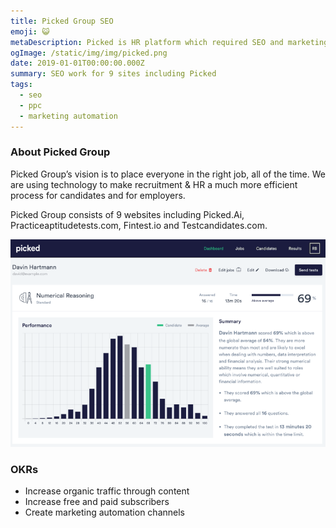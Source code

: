 ```yaml
---
title: Picked Group SEO
emoji: 😺
metaDescription: Picked is HR platform which required SEO and marketing to support with lead generation. Learn more about how I helped.
ogImage: /static/img/img/picked.png 
date: 2019-01-01T00:00:00.000Z
summary: SEO work for 9 sites including Picked
tags:
  - seo
  - ppc
  - marketing automation
---
```


### About Picked Group

Picked Group’s vision is to place everyone in the right job, all of the time. We are using technology to make recruitment & HR a much more efficient process for candidates and for employers. 

Picked Group consists of 9 websites including Picked.Ai, Practiceaptitudetests.com, Fintest.io and Testcandidates.com. 

![Picked](/static/img/picked.png "Picked")

### OKRs

- Increase organic traffic through content
- Increase free and paid subscribers
- Create marketing automation channels


